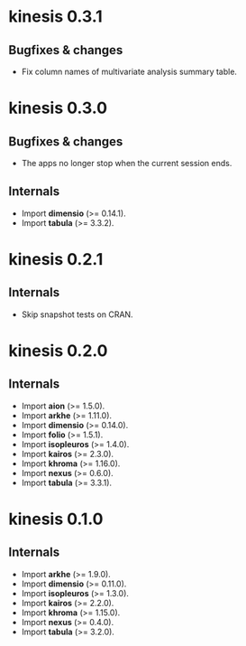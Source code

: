 # kinesis 0.3.1
## Bugfixes & changes
* Fix column names of multivariate analysis summary table.

# kinesis 0.3.0
## Bugfixes & changes
* The apps no longer stop when the current session ends.

## Internals
* Import **dimensio** (>= 0.14.1).
* Import **tabula** (>= 3.3.2).

# kinesis 0.2.1
## Internals
* Skip snapshot tests on CRAN.

# kinesis 0.2.0
## Internals
* Import **aion** (>= 1.5.0).
* Import **arkhe** (>= 1.11.0).
* Import **dimensio** (>= 0.14.0).
* Import **folio** (>= 1.5.1).
* Import **isopleuros** (>= 1.4.0).
* Import **kairos** (>= 2.3.0).
* Import **khroma** (>= 1.16.0).
* Import **nexus** (>= 0.6.0).
* Import **tabula** (>= 3.3.1).

# kinesis 0.1.0
## Internals
* Import **arkhe** (>= 1.9.0).
* Import **dimensio** (>= 0.11.0).
* Import **isopleuros** (>= 1.3.0).
* Import **kairos** (>= 2.2.0).
* Import **khroma** (>= 1.15.0).
* Import **nexus** (>= 0.4.0).
* Import **tabula** (>= 3.2.0).
